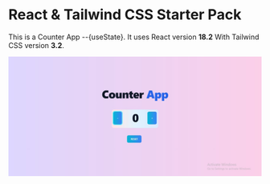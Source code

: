# React & Tailwind CSS Starter Pack

This is a Counter App --{useState}. It uses React version **18.2** With Tailwind CSS version **3.2**.


![Connter App](https://github.com/lakharashubham007/ProjectReact/blob/main/CounterApp/Screenshot%202023-04-11%20121231.jpg?raw=true)